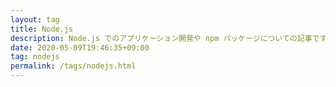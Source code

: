 ```yaml
---
layout: tag
title: Node.js
description: Node.js でのアプリケーション開発や npm パッケージについての記事です。
date: 2020-05-09T19:46:35+09:00
tag: nodejs
permalink: /tags/nodejs.html
---
```

